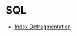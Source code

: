 # SQL

- [Index Defragmentation](https://github.com/mlin6436/eden/blob/master/cheatsheet/index%20defragmentation.md)
